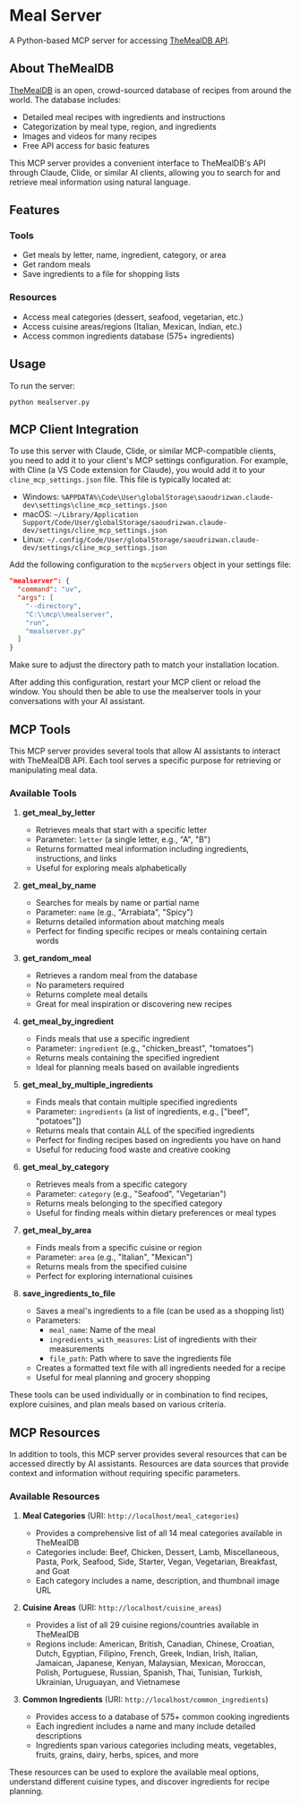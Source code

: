 # Meal Server

A Python-based MCP server for accessing [TheMealDB API](https://www.themealdb.com/).

## About TheMealDB

[TheMealDB](https://www.themealdb.com/) is an open, crowd-sourced database of recipes from around the world. The database includes:

- Detailed meal recipes with ingredients and instructions
- Categorization by meal type, region, and ingredients
- Images and videos for many recipes
- Free API access for basic features

This MCP server provides a convenient interface to TheMealDB's API through Claude, Clide, or similar AI clients, allowing you to search for and retrieve meal information using natural language.

## Features

### Tools
- Get meals by letter, name, ingredient, category, or area
- Get random meals
- Save ingredients to a file for shopping lists

### Resources
- Access meal categories (dessert, seafood, vegetarian, etc.)
- Access cuisine areas/regions (Italian, Mexican, Indian, etc.)
- Access common ingredients database (575+ ingredients)

## Usage

To run the server:

```
python mealserver.py
```

## MCP Client Integration

To use this server with Claude, Clide, or similar MCP-compatible clients, you need to add it to your client's MCP settings configuration. For example, with Cline (a VS Code extension for Claude), you would add it to your `cline_mcp_settings.json` file. This file is typically located at:

- Windows: `%APPDATA%\Code\User\globalStorage\saoudrizwan.claude-dev\settings\cline_mcp_settings.json`
- macOS: `~/Library/Application Support/Code/User/globalStorage/saoudrizwan.claude-dev/settings/cline_mcp_settings.json`
- Linux: `~/.config/Code/User/globalStorage/saoudrizwan.claude-dev/settings/cline_mcp_settings.json`

Add the following configuration to the `mcpServers` object in your settings file:

```json
"mealserver": {
  "command": "uv",
  "args": [
    "--directory",
    "C:\\mcp\\mealserver",
    "run",
    "mealserver.py"
  ]
}
```

Make sure to adjust the directory path to match your installation location.

After adding this configuration, restart your MCP client or reload the window. You should then be able to use the mealserver tools in your conversations with your AI assistant.

## MCP Tools

This MCP server provides several tools that allow AI assistants to interact with TheMealDB API. Each tool serves a specific purpose for retrieving or manipulating meal data.

### Available Tools

1. **get_meal_by_letter**
   - Retrieves meals that start with a specific letter
   - Parameter: `letter` (a single letter, e.g., "A", "B")
   - Returns formatted meal information including ingredients, instructions, and links
   - Useful for exploring meals alphabetically

2. **get_meal_by_name**
   - Searches for meals by name or partial name
   - Parameter: `name` (e.g., "Arrabiata", "Spicy")
   - Returns detailed information about matching meals
   - Perfect for finding specific recipes or meals containing certain words

3. **get_random_meal**
   - Retrieves a random meal from the database
   - No parameters required
   - Returns complete meal details
   - Great for meal inspiration or discovering new recipes

4. **get_meal_by_ingredient**
   - Finds meals that use a specific ingredient
   - Parameter: `ingredient` (e.g., "chicken_breast", "tomatoes")
   - Returns meals containing the specified ingredient
   - Ideal for planning meals based on available ingredients

5. **get_meal_by_multiple_ingredients**
   - Finds meals that contain multiple specified ingredients
   - Parameter: `ingredients` (a list of ingredients, e.g., ["beef", "potatoes"])
   - Returns meals that contain ALL of the specified ingredients
   - Perfect for finding recipes based on ingredients you have on hand
   - Useful for reducing food waste and creative cooking

6. **get_meal_by_category**
   - Retrieves meals from a specific category
   - Parameter: `category` (e.g., "Seafood", "Vegetarian")
   - Returns meals belonging to the specified category
   - Useful for finding meals within dietary preferences or meal types

7. **get_meal_by_area**
   - Finds meals from a specific cuisine or region
   - Parameter: `area` (e.g., "Italian", "Mexican")
   - Returns meals from the specified cuisine
   - Perfect for exploring international cuisines

8. **save_ingredients_to_file**
   - Saves a meal's ingredients to a file (can be used as a shopping list)
   - Parameters:
     - `meal_name`: Name of the meal
     - `ingredients_with_measures`: List of ingredients with their measurements
     - `file_path`: Path where to save the ingredients file
   - Creates a formatted text file with all ingredients needed for a recipe
   - Useful for meal planning and grocery shopping



These tools can be used individually or in combination to find recipes, explore cuisines, and plan meals based on various criteria.

## MCP Resources

In addition to tools, this MCP server provides several resources that can be accessed directly by AI assistants. Resources are data sources that provide context and information without requiring specific parameters.

### Available Resources

1. **Meal Categories** (URI: `http://localhost/meal_categories`)
   - Provides a comprehensive list of all 14 meal categories available in TheMealDB
   - Categories include: Beef, Chicken, Dessert, Lamb, Miscellaneous, Pasta, Pork, Seafood, Side, Starter, Vegan, Vegetarian, Breakfast, and Goat
   - Each category includes a name, description, and thumbnail image URL

2. **Cuisine Areas** (URI: `http://localhost/cuisine_areas`)
   - Provides a list of all 29 cuisine regions/countries available in TheMealDB
   - Regions include: American, British, Canadian, Chinese, Croatian, Dutch, Egyptian, Filipino, French, Greek, Indian, Irish, Italian, Jamaican, Japanese, Kenyan, Malaysian, Mexican, Moroccan, Polish, Portuguese, Russian, Spanish, Thai, Tunisian, Turkish, Ukrainian, Uruguayan, and Vietnamese

3. **Common Ingredients** (URI: `http://localhost/common_ingredients`)
   - Provides access to a database of 575+ common cooking ingredients
   - Each ingredient includes a name and many include detailed descriptions
   - Ingredients span various categories including meats, vegetables, fruits, grains, dairy, herbs, spices, and more

These resources can be used to explore the available meal options, understand different cuisine types, and discover ingredients for recipe planning.